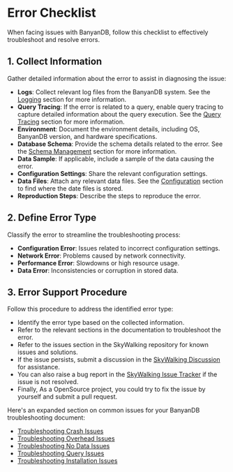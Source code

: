# Error Checklist

When facing issues with BanyanDB, follow this checklist to effectively troubleshoot and resolve errors.

## 1. Collect Information

Gather detailed information about the error to assist in diagnosing the issue:

- **Logs**: Collect relevant log files from the BanyanDB system. See the [Logging](../observability.md#logging) section for more information.
- **Query Tracing**: If the error is related to a query, enable query tracing to capture detailed information about the query execution. See the [Query Tracing](../observability.md#query-tracing) section for more information.
- **Environment**: Document the environment details, including OS, BanyanDB version, and hardware specifications.
- **Database Schema**: Provide the schema details related to the error. See the [Schema Management](../../interacting/bydbctl/schema/) section for more information.
- **Data Sample**: If applicable, include a sample of the data causing the error.
- **Configuration Settings**: Share the relevant configuration settings.
- **Data Files**: Attach any relevant data files. See the [Configuration](../configuration.md) section to find where the date files is stored.
- **Reproduction Steps**: Describe the steps to reproduce the error.

## 2. Define Error Type

Classify the error to streamline the troubleshooting process:

- **Configuration Error**: Issues related to incorrect configuration settings.
- **Network Error**: Problems caused by network connectivity.
- **Performance Error**: Slowdowns or high resource usage.
- **Data Error**: Inconsistencies or corruption in stored data.

## 3. Error Support Procedure

Follow this procedure to address the identified error type:

- Identify the error type based on the collected information.
- Refer to the relevant sections in the documentation to troubleshoot the error.
- Refer to the issues section in the SkyWalking repository for known issues and solutions.
- If the issue persists, submit a discussion in the [SkyWalking Discussion](https://github.com/apache/skywalking/discussions) for assistance.
- You can also raise a bug report in the [SkyWalking Issue Tracker](https://github.com/apache/skywalking/issues) if the issue is not resolved.
- Finally, As a OpenSource project, you could try to fix the issue by yourself and submit a pull request.

Here's an expanded section on common issues for your BanyanDB troubleshooting document:

- [Troubleshooting Crash Issues](./crash.md)
- [Troubleshooting Overhead Issues](./overhead.md)
- [Troubleshooting No Data Issues](./no-data.md)
- [Troubleshooting Query Issues](./query.md)
- [Troubleshooting Installation Issues](./install.md)
